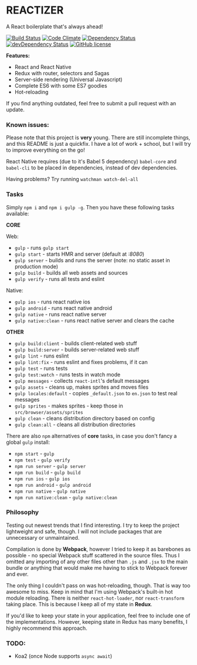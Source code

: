 # REACTIZER

A React boilerplate that's always ahead!

[![Build Status](https://travis-ci.org/oreqizer/reactizer.svg?branch=develop)](https://travis-ci.org/oreqizer/reactizer)
[![Code Climate](https://codeclimate.com/github/oreqizer/reactizer/badges/gpa.svg)](https://codeclimate.com/github/oreqizer/reactizer)
[![Dependency Status](https://david-dm.org/oreqizer/reactizer.svg)](https://david-dm.org/oreqizer/reactizer)
[![devDependency Status](https://david-dm.org/oreqizer/reactizer/dev-status.svg)](https://david-dm.org/oreqizer/reactizer#info=devDependencies)
[![GitHub license](https://img.shields.io/badge/license-MIT-blue.svg)](https://raw.githubusercontent.com/oreqizer/reactizer/develop/LICENSE)

**Features:**

* React and React Native
* Redux with router, selectors and Sagas
* Server-side rendering (Universal Javascript)
* Complete ES6 with some ES7 goodies
* Hot-reloading

If you find anything outdated, feel free to submit a pull request with an update.

### Known issues:

Please note that this project is **very** young. There are still incomplete things, and this README is just a quickfix. I have a lot of work + school, but I will try to improve everything on the go!

React Native requires (due to it's Babel 5 dependency) `babel-core` and `babel-cli` to be placed in dependencies, instead of dev dependencies.

Having problems? Try running `watchman watch-del-all`

### Tasks

Simply `npm i` and `npm i gulp -g`. Then you have these following tasks available:

**CORE**

Web:
* `gulp` - runs `gulp start`
* `gulp start` - starts HMR and server (default at *:8080*)
* `gulp server` - builds and runs the server (note: no static asset in production mode)
* `gulp build` - builds all web assets and sources
* `gulp verify` - runs all tests and eslint

Native:
* `gulp ios` - runs react native ios
* `gulp android` - runs react native android
* `gulp native` - runs react native server
* `gulp native:clean` - runs react native server and clears the cache

**OTHER**

* `gulp build:client` - builds client-related web stuff
* `gulp build:server` - builds server-related web stuff
* `gulp lint` - runs eslint
* `gulp lint:fix` - runs eslint and fixes problems, if it can
* `gulp test` - runs tests
* `gulp test:watch` - runs tests in watch mode
* `gulp messages` - collects `react-intl`'s default messages
* `gulp assets` - cleans up, makes sprites and moves files
* `gulp locales:default` - copies `_default.json` to `en.json` to test real messages
* `gulp sprites` - makes sprites - keep those in `src/browser/assets/sprites`
* `gulp clean` - cleans distribution directory based on config
* `gulp clean:all` - cleans all distribution directories

There are also `npm` alternatives of **core** tasks, in case you don't fancy a global `gulp` install:

* `npm start` - `gulp`
* `npm test` - `gulp verify`
* `npm run server` - `gulp server`
* `npm run build` - `gulp build`
* `npm run ios` - `gulp ios`
* `npm run android` - `gulp android`
* `npm run native` - `gulp native`
* `npm run native:clean` - `gulp native:clean`

### Philosophy

Testing out newest trends that I find interesting. I try to keep the project lightweight and safe, though. I will not include packages that are unnecessary or unmaintained.

Compilation is done by **Webpack**, however I tried to keep it as barebones as possible - no special Webpack stuff scattered in the source files. Thus I omitted any importing of any other files other than `.js` and `.jsx` to the main bundle or anything that would make me having to stick to Webpack forever and ever.

The only thing I couldn't pass on was hot-reloading, though. That is way too awesome to miss. Keep in mind that I'm using Webpack's built-in hot module reloading. There is neither `react-hot-loader`, nor `react-transform` taking place. This is because I keep all of my state in **Redux**.

If you'd like to keep your state in your application, feel free to include one of the implementations. However, keeping state in Redux has many benefits, I highly recommend this approach.

### TODO:

* Koa2 (once Node supports `async await`)
